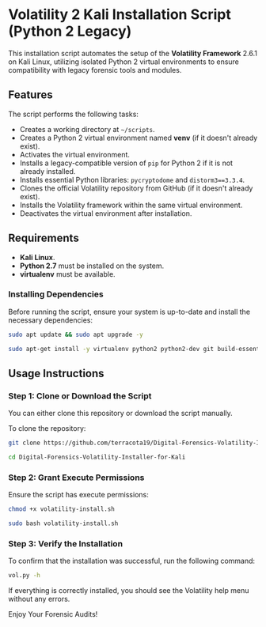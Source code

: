 # Volatility 2 Kali Installation Script (Python 2 Legacy)

This installation script automates the setup of the **Volatility Framework** 2.6.1 on Kali Linux, utilizing isolated Python 2 virtual environments to ensure compatibility with legacy forensic tools and modules.

## Features

The script performs the following tasks:

- Creates a working directory at `~/scripts`.
- Creates a Python 2 virtual environment named **venv** (if it doesn't already exist).
- Activates the virtual environment.
- Installs a legacy-compatible version of `pip` for Python 2 if it is not already installed.
- Installs essential Python libraries: `pycryptodome` and `distorm3==3.3.4`.
- Clones the official Volatility repository from GitHub (if it doesn't already exist).
- Installs the Volatility framework within the same virtual environment.
- Deactivates the virtual environment after installation.

## Requirements

- **Kali Linux**.
- **Python 2.7** must be installed on the system.
- **virtualenv** must be available.

### Installing Dependencies

Before running the script, ensure your system is up-to-date and install the necessary dependencies:

```bash
sudo apt update && sudo apt upgrade -y
```
```bash
sudo apt-get install -y virtualenv python2 python2-dev git build-essential libssl-dev libffi-dev
```


## Usage Instructions

### Step 1: Clone or Download the Script

You can either clone this repository or download the script manually.

To clone the repository:

```bash
git clone https://github.com/terracota19/Digital-Forensics-Volatility-Installer-for-Kali.git
```
```bash
cd Digital-Forensics-Volatility-Installer-for-Kali
```

### Step 2: Grant Execute Permissions

Ensure the script has execute permissions:

```bash
chmod +x volatility-install.sh
```
```bash
sudo bash volatility-install.sh
```
### Step 3: Verify the Installation
To confirm that the installation was successful, run the following command:

```bash
vol.py -h
```
If everything is correctly installed, you should see the Volatility help menu without any errors.

Enjoy Your Forensic Audits!
